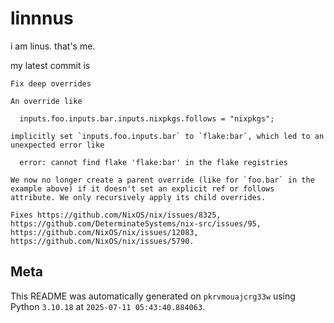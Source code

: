 # linnnus

i am linus. that's me.

my latest commit is

```
Fix deep overrides

An override like

  inputs.foo.inputs.bar.inputs.nixpkgs.follows = "nixpkgs";

implicitly set `inputs.foo.inputs.bar` to `flake:bar`, which led to an
unexpected error like

  error: cannot find flake 'flake:bar' in the flake registries

We now no longer create a parent override (like for `foo.bar` in the
example above) if it doesn't set an explicit ref or follows
attribute. We only recursively apply its child overrides.

Fixes https://github.com/NixOS/nix/issues/8325, https://github.com/DeterminateSystems/nix-src/issues/95, https://github.com/NixOS/nix/issues/12083, https://github.com/NixOS/nix/issues/5790.
```

## Meta

This README was automatically generated on `pkrvmouajcrg33w` using Python
`3.10.18` at `2025-07-11 05:43:40.884063`.
